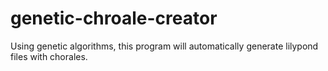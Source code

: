 # genetic-chroale-creator
Using genetic algorithms, this program will automatically generate lilypond files with chorales.
